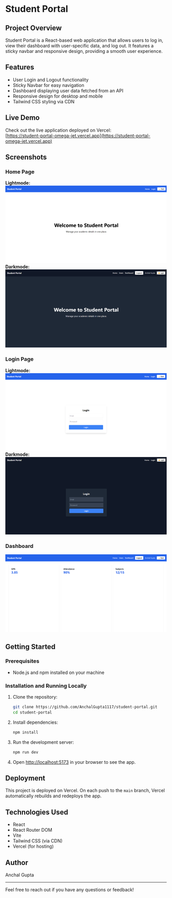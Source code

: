 # Student Portal

## Project Overview
Student Portal is a React-based web application that allows users to log in, view their dashboard with user-specific data, and log out. It features a sticky navbar and responsive design, providing a smooth user experience.

## Features
- User Login and Logout functionality
- Sticky Navbar for easy navigation
- Dashboard displaying user data fetched from an API
- Responsive design for desktop and mobile
- Tailwind CSS styling via CDN

## Live Demo
Check out the live application deployed on Vercel:  
[https://student-portal-omega-jet.vercel.app](https://student-portal-omega-jet.vercel.app)

## Screenshots

### Home Page  
**Lightmode:**
![Homepage-lightmode Screenshot](screenshots/Homepage-lightmode.png)
**Darkmode:**
![Homepage-darkmode Screenshot](screenshots/Homepage-darkmode.png)


### Login Page  
**Lightmode:**
![Login-lightmode Screenshot](screenshots/Login-lightmode.png)
**Darkmode:**
![Login-darkmode Screenshot](screenshots/Login-darkmode.png)


### Dashboard  
![Dashboard Screenshot](screenshots/dashboard.png)

## Getting Started

### Prerequisites
- Node.js and npm installed on your machine

### Installation and Running Locally

1. Clone the repository:
    ```bash
    git clone https://github.com/AnchalGupta1117/student-portal.git
    cd student-portal
    ```

2. Install dependencies:
    ```bash
    npm install
    ```

3. Run the development server:
    ```bash
    npm run dev
    ```

4. Open [http://localhost:5173](http://localhost:5173) in your browser to see the app.

## Deployment
This project is deployed on Vercel. On each push to the `main` branch, Vercel automatically rebuilds and redeploys the app.

## Technologies Used
- React
- React Router DOM
- Vite
- Tailwind CSS (via CDN)
- Vercel (for hosting)

## Author
Anchal Gupta

---

Feel free to reach out if you have any questions or feedback!
